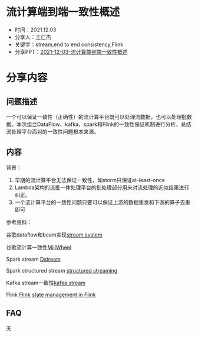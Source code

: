 # 流计算端到端一致性概述

* 时间：2021.12.03
* 分享人：王仁杰
* 关键字：stream,end to end consistency,Flink
* 分享PPT：[2021-12-03-流计算端到端一致性概述](./slides/2021-12-03-流计算端到端一致性概述.pdf)

# 分享内容

## 问题描述

一个可以保证一致性（正确性）的流计算平台既可以处理流数据，也可以处理批数据。本次组会DataFlow、kafka、spark和Flink的一致性保证机制进行分析，总结流处理平台面对的一致性问题根本来源。

## 内容

背景：

1. 早期的流计算平台无法保证一致性，如storm只保证at-least-once
2. Lambda架构的流批一体处理平台的批处理部分用来对流处理的近似结果进行纠正。
3. 一个流计算平台的一致性问题只要可以保证上游的数据重发和下游的算子去重即可

参考资料：

谷歌dataflow和beam实现[stream system](https://book.douban.com/subject/27080632/)

谷歌流计算一致性[MillWheel](chrome-extension://gfbliohnnapiefjpjlpjnehglfpaknnc/pages/pdf_viewer.html?r=https://static.googleusercontent.com/media/research.google.com/zh-CN//pubs/archive/41378.pdf)

Spark stream [Dstream](chrome-extension://gfbliohnnapiefjpjlpjnehglfpaknnc/pages/pdf_viewer.html?r=https://people.csail.mit.edu/matei/papers/2013/sosp_spark_streaming.pdf)

Spark structured stream [structured streaming](chrome-extension://gfbliohnnapiefjpjlpjnehglfpaknnc/pages/pdf_viewer.html?r=https://databricks.com/wp-content/uploads/2018/12/sigmod_structured_streaming.pdf)

Kafka stream一致性[kafka stream](chrome-extension://gfbliohnnapiefjpjlpjnehglfpaknnc/pages/pdf_viewer.html?r=https://dl.acm.org/doi/pdf/10.1145/3448016.3457556)

Flink [Flink](https://www.semanticscholar.org/paper/Apache-Flink%E2%84%A2%3A-Stream-and-Batch-Processing-in-a-Carbone-Katsifodimos/ab18dc8b12ab8db6c939ec671bc1f74d6655f465 )  [state management in Flink](chrome-extension://gfbliohnnapiefjpjlpjnehglfpaknnc/pages/pdf_viewer.html?r=http://www.vldb.org/pvldb/vol10/p1718-carbone.pdf)

## FAQ

无
